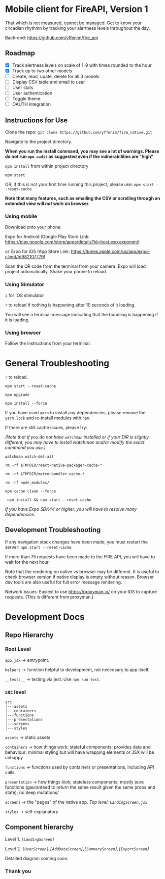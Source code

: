 # Mobile client for FireAPI, Version 1

That which is not measured, cannot be managed. Get to know your circadian rhythmn by tracking your alertness levels throughout the day. 

Back-end: https://github.com/yffenim/fire_api

## Roadmap

- [x] Track alertness levels on scale of 1-9 with times rounded to the hour
- [x] Track up to two other models
- [ ] Create, read, upate, delete for all 3 models
- [ ] Display CSV table and email to user
- [ ] User stats
- [ ] User authentication
- [ ] Toggle theme
- [ ] OAUTH integration 

## Instructions for Use

Clone the repo: `git clone https://github.com/yffenim/fire_native.git`

Navigate to the project directory.

**When you run the install command, you may see a lot of warnings. Please do not run `npm audit` as suggested even if the vulnerabilities are "high"**

`npm install` from within project directory

`npm start`

OR, if this is not your first time running this project, please use: `npm start --reset-cache`

**Note that many features, such as emailing the CSV or scrolling through an extended view will _not_ work on browser.**

### Using mobile

Download onto your phone:

Expo for Android (Google Play Store Link: https://play.google.com/store/apps/details?id=host.exp.exponent)

or Expo for iOS (App Store Link: https://itunes.apple.com/us/app/expo-client/id982107779) 

Scan the QR code from the terminal from your camera. Expo will load project automatically. Shake your phone to reload.

### Using Simulator

`i` for IOS stimulator 

`r` to reload if nothing is happening after 10 seconds of it loading. 

You will see a terminal message indicating that the bundling is happening if it is loading. 

### Using browser

Follow the instructions from your terminal.

# General Troubleshooting

`r` to reload. 

`npm start --reset-cache`

`npm upgrade`

`npm install --force`

If you have used `yarn` to install any dependencies, please remove the `yarn.lock` and re-install modules with `npm`.

If there are still cache issues, please try:

_(Note that if you do not have `watchman` installed or if your DIR is slightly different, you may have to install watchman and/or modify the exact command you use.)_

`watchman watch-del-all`

`rm -rf $TMPDIR/react-native-packager-cache-*`

`rm -rf $TMPDIR/metro-bundler-cache-*` 

`rm -rf node_modules/`

`npm cache clean --force`

` npm install && npm start --reset-cache`

_If you have Expo SDK44 or higher, you will have to resolve many dependencies._

## Development Troubleshooting

If any navigation stack changes have been made, you must restart the server: `npm start --reset-cache`

If more than 75 requests have been made to the FIRE API, you will have to wait for the next hour.

Note that the rendering on native vs browser may be different. It is useful to check browser version if native display is empty without reason. Browser dev tools are also useful for full error message rendering.

Network issues: Easiest to use  https://proxyman.io/ on your IOS to capture requests. (This is different from proxyman.)

# Development Docs

## Repo Hierarchy

### Root Level 

`app.jsx` -> entrypoint.

`helpers` -> function helpful to development, not neccesary to app itself.

`__tests__` -> testing via jest. Use `npm run test`.

### `SRC` level

```
src
|---assets
|---containers
|---functions
|---presentations
|---screens
|---styles

```

`assets` -> static assets

`containers` -> how things work; stateful components; provides data and behaviour; minimal styling but will have wrapping elements or JSX will be unhappy

`functions` -> functions used by containers or presentations, including API calls

`presentation` -> how things look; stateless components; mostly pure functions (gauranteed to return the same result given the same props and state); no deep mutations/

`screens` -> the "pages" of the native app. _Top level: `LandingScreen.jsx`_

`styles` -> self-explanatory

## Component hierarchy

Level 1. _`[LandingScreen]`_

Level 2. _`[UserScreen]`,`[AddDataScreen]`,`[SummaryScreen]`,`[ExportScreen]`_

Detailed diagram coming soon.

### Thank you
